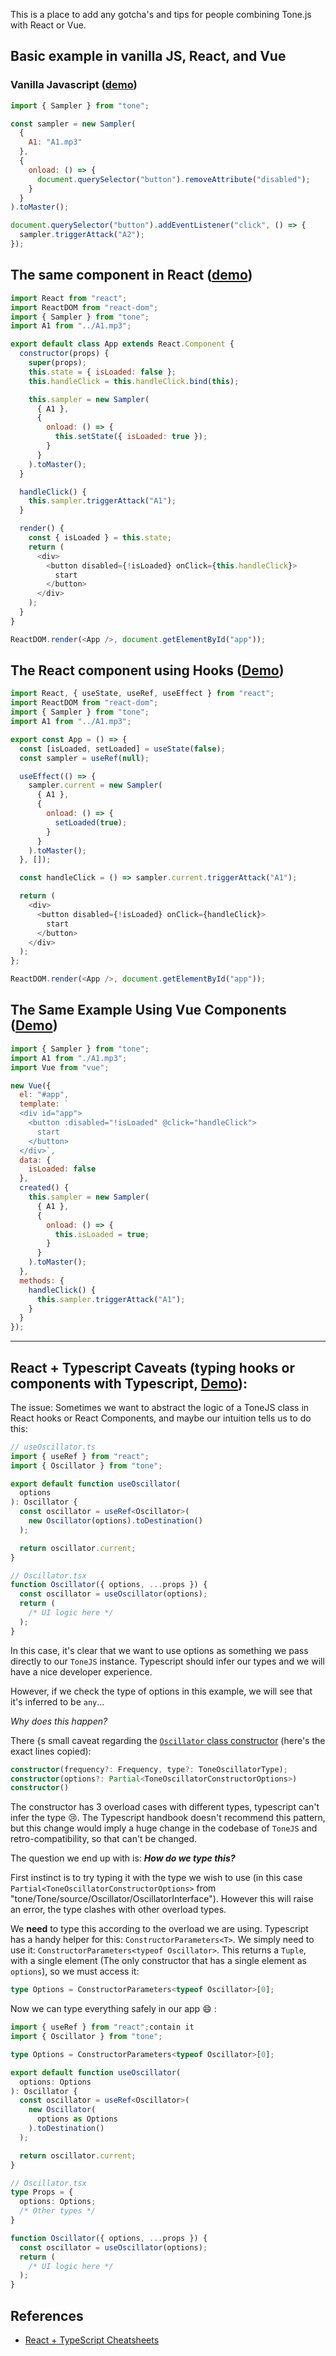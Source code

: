 This is a place to add any gotcha's and tips for people combining Tone.js with React or Vue. 

## Basic example in vanilla JS, React, and Vue

### Vanilla Javascript ([demo](https://codesandbox.io/s/tone-sampler-example-4pm72))
```js
import { Sampler } from "tone";

const sampler = new Sampler(
  {
    A1: "A1.mp3"
  },
  {
    onload: () => {
      document.querySelector("button").removeAttribute("disabled");
    }
  }
).toMaster();

document.querySelector("button").addEventListener("click", () => {
  sampler.triggerAttack("A2");
});

```

## The same component in React ([demo](https://codesandbox.io/s/tone-sampler-example-ykd53))
```js
import React from "react";
import ReactDOM from "react-dom";
import { Sampler } from "tone";
import A1 from "../A1.mp3";

export default class App extends React.Component {
  constructor(props) {
    super(props);
    this.state = { isLoaded: false };
    this.handleClick = this.handleClick.bind(this);

    this.sampler = new Sampler(
      { A1 },
      {
        onload: () => {
          this.setState({ isLoaded: true });
        }
      }
    ).toMaster();
  }

  handleClick() {
    this.sampler.triggerAttack("A1");
  }

  render() {
    const { isLoaded } = this.state;
    return (
      <div>
        <button disabled={!isLoaded} onClick={this.handleClick}>
          start
        </button>
      </div>
    );
  }
}

ReactDOM.render(<App />, document.getElementById("app"));
```

## The React component using Hooks ([Demo](https://codesandbox.io/s/tone-sampler-example-sjohx))
```js
import React, { useState, useRef, useEffect } from "react";
import ReactDOM from "react-dom";
import { Sampler } from "tone";
import A1 from "../A1.mp3";

export const App = () => {
  const [isLoaded, setLoaded] = useState(false);
  const sampler = useRef(null);

  useEffect(() => {
    sampler.current = new Sampler(
      { A1 },
      {
        onload: () => {
          setLoaded(true);
        }
      }
    ).toMaster();
  }, []);

  const handleClick = () => sampler.current.triggerAttack("A1");

  return (
    <div>
      <button disabled={!isLoaded} onClick={handleClick}>
        start
      </button>
    </div>
  );
};

ReactDOM.render(<App />, document.getElementById("app"));
```

## The Same Example Using Vue Components ([Demo](https://codesandbox.io/s/tonejs-vue-example-wo3qr))
```js
import { Sampler } from "tone";
import A1 from "./A1.mp3";
import Vue from "vue";

new Vue({
  el: "#app",
  template: `
  <div id="app">
    <button :disabled="!isLoaded" @click="handleClick">
      start
    </button>
  </div>`,
  data: {
    isLoaded: false
  },
  created() {
    this.sampler = new Sampler(
      { A1 },
      {
        onload: () => {
          this.isLoaded = true;
        }
      }
    ).toMaster();
  },
  methods: {
    handleClick() {
      this.sampler.triggerAttack("A1");
    }
  }
});
```

---

## React + Typescript Caveats (typing hooks or components with Typescript, [Demo](https://codesandbox.io/s/reacttypescripttonejs-b6ibv?file=/src/useOscillator.ts)):

The issue: Sometimes we want to abstract the logic of a ToneJS class in React hooks or React Components, and maybe our intuition tells us to do this:

```typescript
// useOscillator.ts
import { useRef } from "react";
import { Oscillator } from "tone";

export default function useOscillator(
  options
): Oscillator {
  const oscillator = useRef<Oscillator>(
    new Oscillator(options).toDestination()
  );

  return oscillator.current;
}

// Oscillator.tsx
function Oscillator({ options, ...props }) {
  const oscillator = useOscillator(options);
  return (
    /* UI logic here */
  );
}
```

In this case, it's clear that we want to use options as something we pass directly to our `ToneJS` instance. Typescript should infer our types and we will have a nice developer experience.

However, if we check the type of options in this example, we will see that it's inferred to be `any`...

_Why does this happen?_

There {s small caveat regarding the [`Oscillator` class constructor]("https://github.com/Tonejs/Tone.js/blob/053b5d4397b595ea804b5d6baf6108158c8e0696/Tone/source/oscillator/Oscillator.ts#L73") (here's the exact lines copied):

```typescript
constructor(frequency?: Frequency, type?: ToneOscillatorType);
constructor(options?: Partial<ToneOscillatorConstructorOptions>)
constructor()
```

The constructor has 3 overload cases with different types, typescript can't infer the type :cry:. The Typescript handbook doesn't recommend this pattern, but this change would imply a huge change in the codebase of `ToneJS` and retro-compatibility, so that can't be changed.

The question we end up with is: **_How do we type this?_**

First instinct is to try typing it with the type we wish to use (in this case `Partial<ToneOscillatorConstructorOptions>` from "tone/Tone/source/Oscillator/OscillatorInterface"). However this will raise an error, the type clashes with other overload types.

We **need** to type this according to the overload we are using. Typescript has a handy helper for this: `ConstructorParameters<T>`. We simply need to use it: `ConstructorParameters<typeof Oscillator>`. This returns a `Tuple`, with a single element (The only constructor that has a single element as `options`), so we must access it:

```typescript
type Options = ConstructorParameters<typeof Oscillator>[0];
```

Now we can type everything safely in our app :smile: :
```typescript
import { useRef } from "react";contain it
import { Oscillator } from "tone";

type Options = ConstructorParameters<typeof Oscillator>[0];

export default function useOscillator(
  options: Options
): Oscillator {
  const oscillator = useRef<Oscillator>(
    new Oscillator(
      options as Options
    ).toDestination()
  );

  return oscillator.current;
}

// Oscillator.tsx
type Props = {
  options: Options;
  /* Other types */
}

function Oscillator({ options, ...props }) {
  const oscillator = useOscillator(options);
  return (
    /* UI logic here */
  );
}
```

## References

* [React + TypeScript Cheatsheets](https://github.com/typescript-cheatsheets/react-typescript-cheatsheet)